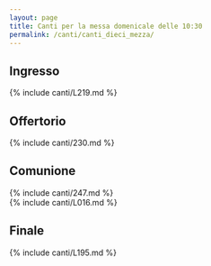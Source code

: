 ```yaml
---
layout: page
title: Canti per la messa domenicale delle 10:30
permalink: /canti/canti_dieci_mezza/
---
```


## Ingresso
{% include canti/L219.md %}     

## Offertorio
{% include canti/230.md %}   

## Comunione   
{% include canti/247.md %}   
{% include canti/L016.md %}   

## Finale
{% include canti/L195.md %}
